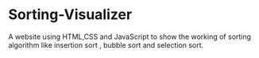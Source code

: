 # Sorting-Visualizer
A website using HTML,CSS and JavaScript to show the working of sorting algorithm like insertion sort , bubble sort and selection sort.

